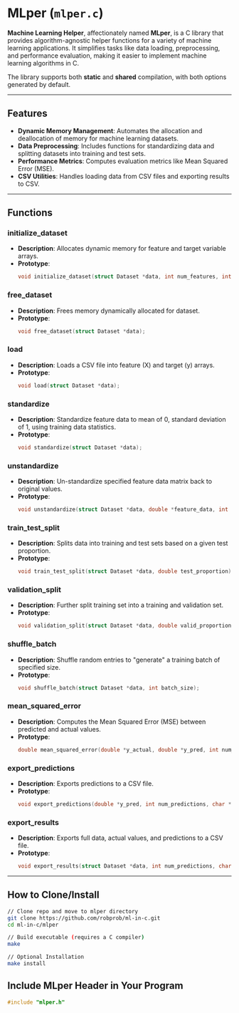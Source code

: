 # MLper (`mlper.c`)

**Machine Learning Helper**, affectionately named **MLper**, is a C library that provides algorithm-agnostic helper functions for a variety of machine learning applications. It simplifies tasks like data loading, preprocessing, and performance evaluation, making it easier to implement machine learning algorithms in C.

The library supports both **static** and **shared** compilation, with both options generated by default.

---
## **Features**
- **Dynamic Memory Management**: Automates the allocation and deallocation of memory for machine learning datasets.
- **Data Preprocessing**: Includes functions for standardizing data and splitting datasets into training and test sets.
- **Performance Metrics**: Computes evaluation metrics like Mean Squared Error (MSE).
- **CSV Utilities**: Handles loading data from CSV files and exporting results to CSV.

---
## **Functions**

### **initialize_dataset**
- **Description**: Allocates dynamic memory for feature and target variable arrays.
- **Prototype**:
  ```c
  void initialize_dataset(struct Dataset *data, int num_features, int num_entries)
  ```

### **free_dataset**
- **Description**: Frees memory dynamically allocated for dataset.
- **Prototype**:
  ```c
  void free_dataset(struct Dataset *data);
  ```

### **load**
- **Description**: Loads a CSV file into feature (X) and target (y) arrays.
- **Prototype**:
  ```c
  void load(struct Dataset *data);
  ```

### **standardize**
- **Description**: Standardize feature data to mean of 0, standard deviation of 1, using training data statistics.
- **Prototype**:
  ```c
  void standardize(struct Dataset *data);
  ```

### **unstandardize**
- **Description**: Un-standardize specified feature data matrix back to original values.
- **Prototype**:
  ```c
  void unstandardize(struct Dataset *data, double *feature_data, int num_entries);
  ```

### **train_test_split**
- **Description**: Splits data into training and test sets based on a given test proportion.
- **Prototype**:
  ```c
  void train_test_split(struct Dataset *data, double test_proportion);
  ```
  
### **validation_split**
- **Description**: Further split training set into a training and validation set.
- **Prototype**:
  ```c
  void validation_split(struct Dataset *data, double valid_proportion);
  ```

### **shuffle_batch**
- **Description**: Shuffle random entries to "generate" a training batch of specified size.
- **Prototype**:
  ```c
  void shuffle_batch(struct Dataset *data, int batch_size);
  ```

### **mean_squared_error**
- **Description**: Computes the Mean Squared Error (MSE) between predicted and actual values.
- **Prototype**:
  ```c
  double mean_squared_error(double *y_actual, double *y_pred, int num_predictions);
  ```

### **export_predictions**
- **Description**: Exports predictions to a CSV file.
- **Prototype**:
  ```c
  void export_predictions(double *y_pred, int num_predictions, char *file_name);
  ```

### **export_results**
- **Description**: Exports full data, actual values, and predictions to a CSV file.
- **Prototype**:
  ```c
  void export_results(struct Dataset *data, int num_predictions, char *file_name);
  ```
---
## **How to Clone/Install**
   ```bash
   // Clone repo and move to mlper directory
   git clone https://github.com/robprob/ml-in-c.git
   cd ml-in-c/mlper

   // Build executable (requires a C compiler)
   make

   // Optional Installation
   make install
   ```
## **Include MLper Header in Your Program**
  ```c
  #include "mlper.h"
  ```
